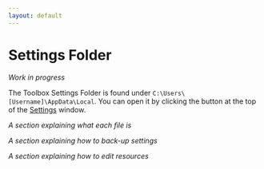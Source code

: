 ```yaml
---
layout: default
---
```


# Settings Folder

*Work in progress*

The Toolbox Settings Folder is found under `C:\Users\[Username]\AppData\Local`. You can open it by clicking the button at the top of the [Settings](settings) window.

*A section explaining what each file is*

*A section explaining how to back-up settings*

*A section explaining how to edit resources*

